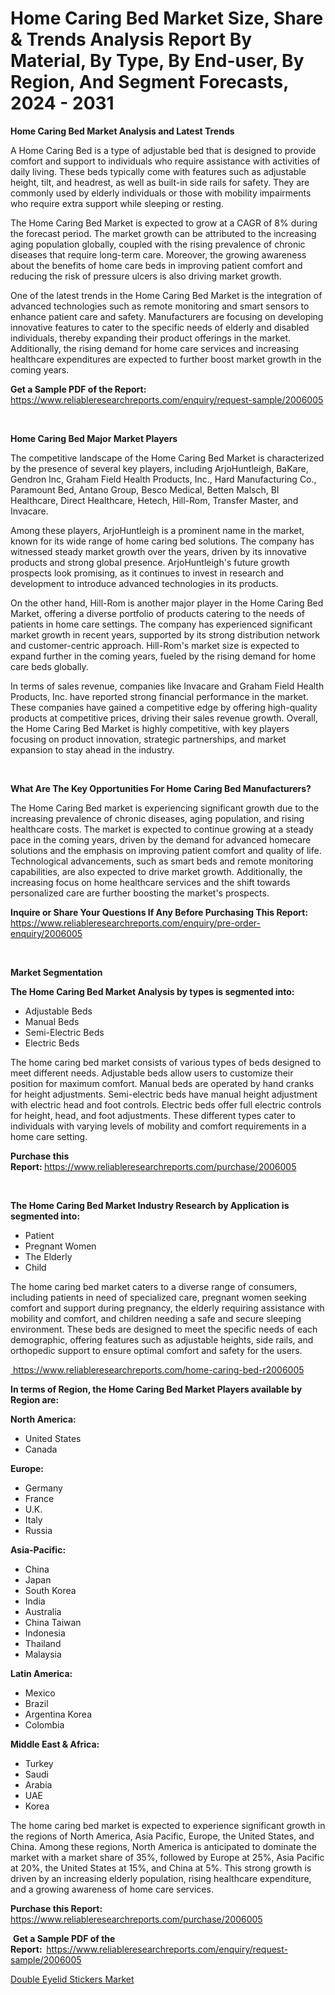 <p><h1>Home Caring Bed Market Size, Share & Trends Analysis Report By Material, By Type, By End-user, By Region, And Segment Forecasts, 2024 - 2031</h1></p><p><strong>Home Caring Bed Market Analysis and Latest Trends</strong></p>
<p><p>A Home Caring Bed is a type of adjustable bed that is designed to provide comfort and support to individuals who require assistance with activities of daily living. These beds typically come with features such as adjustable height, tilt, and headrest, as well as built-in side rails for safety. They are commonly used by elderly individuals or those with mobility impairments who require extra support while sleeping or resting.</p><p>The Home Caring Bed Market is expected to grow at a CAGR of 8% during the forecast period. The market growth can be attributed to the increasing aging population globally, coupled with the rising prevalence of chronic diseases that require long-term care. Moreover, the growing awareness about the benefits of home care beds in improving patient comfort and reducing the risk of pressure ulcers is also driving market growth.</p><p>One of the latest trends in the Home Caring Bed Market is the integration of advanced technologies such as remote monitoring and smart sensors to enhance patient care and safety. Manufacturers are focusing on developing innovative features to cater to the specific needs of elderly and disabled individuals, thereby expanding their product offerings in the market. Additionally, the rising demand for home care services and increasing healthcare expenditures are expected to further boost market growth in the coming years.</p></p>
<p><strong>Get a Sample PDF of the Report:&nbsp;</strong> <a href="https://www.reliableresearchreports.com/enquiry/request-sample/2006005">https://www.reliableresearchreports.com/enquiry/request-sample/2006005</a></p>
<p>&nbsp;</p>
<p><strong>Home Caring Bed Major Market Players</strong></p>
<p><p>The competitive landscape of the Home Caring Bed Market is characterized by the presence of several key players, including ArjoHuntleigh, BaKare, Gendron Inc, Graham Field Health Products, Inc., Hard Manufacturing Co., Paramount Bed, Antano Group, Besco Medical, Betten Malsch, BI Healthcare, Direct Healthcare, Hetech, Hill-Rom, Transfer Master, and Invacare.</p><p>Among these players, ArjoHuntleigh is a prominent name in the market, known for its wide range of home caring bed solutions. The company has witnessed steady market growth over the years, driven by its innovative products and strong global presence. ArjoHuntleigh's future growth prospects look promising, as it continues to invest in research and development to introduce advanced technologies in its products.</p><p>On the other hand, Hill-Rom is another major player in the Home Caring Bed Market, offering a diverse portfolio of products catering to the needs of patients in home care settings. The company has experienced significant market growth in recent years, supported by its strong distribution network and customer-centric approach. Hill-Rom's market size is expected to expand further in the coming years, fueled by the rising demand for home care beds globally.</p><p>In terms of sales revenue, companies like Invacare and Graham Field Health Products, Inc. have reported strong financial performance in the market. These companies have gained a competitive edge by offering high-quality products at competitive prices, driving their sales revenue growth. Overall, the Home Caring Bed Market is highly competitive, with key players focusing on product innovation, strategic partnerships, and market expansion to stay ahead in the industry.</p></p>
<p>&nbsp;</p>
<p><strong>What Are The Key Opportunities For Home Caring Bed Manufacturers?</strong></p>
<p><p>The Home Caring Bed market is experiencing significant growth due to the increasing prevalence of chronic diseases, aging population, and rising healthcare costs. The market is expected to continue growing at a steady pace in the coming years, driven by the demand for advanced homecare solutions and the emphasis on improving patient comfort and quality of life. Technological advancements, such as smart beds and remote monitoring capabilities, are also expected to drive market growth. Additionally, the increasing focus on home healthcare services and the shift towards personalized care are further boosting the market's prospects.</p></p>
<p><strong>Inquire or Share Your Questions If Any Before Purchasing This Report:</strong> <a href="https://www.reliableresearchreports.com/enquiry/pre-order-enquiry/2006005">https://www.reliableresearchreports.com/enquiry/pre-order-enquiry/2006005</a></p>
<p>&nbsp;</p>
<p><strong>Market Segmentation</strong></p>
<p><strong>The Home Caring Bed Market Analysis by types is segmented into:</strong></p>
<p><ul><li>Adjustable Beds</li><li>Manual Beds</li><li>Semi-Electric Beds</li><li>Electric Beds</li></ul></p>
<p><p>The home caring bed market consists of various types of beds designed to meet different needs. Adjustable beds allow users to customize their position for maximum comfort. Manual beds are operated by hand cranks for height adjustments. Semi-electric beds have manual height adjustment with electric head and foot controls. Electric beds offer full electric controls for height, head, and foot adjustments. These different types cater to individuals with varying levels of mobility and comfort requirements in a home care setting.</p></p>
<p><strong>Purchase this Report:&nbsp;</strong><a href="https://www.reliableresearchreports.com/purchase/2006005">https://www.reliableresearchreports.com/purchase/2006005</a></p>
<p>&nbsp;</p>
<p><strong>The Home Caring Bed Market Industry Research by Application is segmented into:</strong></p>
<p><ul><li>Patient</li><li>Pregnant Women</li><li>The Elderly</li><li>Child</li></ul></p>
<p><p>The home caring bed market caters to a diverse range of consumers, including patients in need of specialized care, pregnant women seeking comfort and support during pregnancy, the elderly requiring assistance with mobility and comfort, and children needing a safe and secure sleeping environment. These beds are designed to meet the specific needs of each demographic, offering features such as adjustable heights, side rails, and orthopedic support to ensure optimal comfort and safety for the users.</p></p>
<p><a href="https://www.reliableresearchreports.com/home-caring-bed-r2006005">&nbsp;https://www.reliableresearchreports.com/home-caring-bed-r2006005</a></p>
<p><strong>In terms of Region, the Home Caring Bed Market Players available by Region are:</strong></p>
<p>
    <p> <strong> North America: </strong>
        <ul>
            <li>United States</li>
            <li>Canada</li>
        </ul>
        </p> 
    <p> <strong> Europe: </strong>
        <ul>
            <li>Germany</li>
            <li>France</li>
            <li>U.K.</li>
            <li>Italy</li>
            <li>Russia</li>
        </ul>
        </p> 
    <p> <strong> Asia-Pacific: </strong>
        <ul>
            <li>China</li>
            <li>Japan</li>
            <li>South Korea</li>
            <li>India</li>
            <li>Australia</li>
            <li>China Taiwan</li>
            <li>Indonesia</li>
            <li>Thailand</li>
            <li>Malaysia</li>
        </ul>
        </p> 
    <p> <strong> Latin America: </strong>
        <ul>
            <li>Mexico</li>
            <li>Brazil</li>
            <li>Argentina Korea</li>
            <li>Colombia</li>
        </ul>
        </p> 
    <p> <strong> Middle East & Africa: </strong>
        <ul>
            <li>Turkey</li>
            <li>Saudi</li>
            <li>Arabia</li>
            <li>UAE</li>
            <li>Korea</li>
        </ul>
    </p>
    </p>
<p><p>The home caring bed market is expected to experience significant growth in the regions of North America, Asia Pacific, Europe, the United States, and China. Among these regions, North America is anticipated to dominate the market with a market share of 35%, followed by Europe at 25%, Asia Pacific at 20%, the United States at 15%, and China at 5%. This strong growth is driven by an increasing elderly population, rising healthcare expenditure, and a growing awareness of home care services.</p></p>
<p><strong>Purchase this Report: </strong><a href="https://www.reliableresearchreports.com/purchase/2006005">https://www.reliableresearchreports.com/purchase/2006005</a></p>
<p>&nbsp;<strong>Get a Sample PDF of the Report:&nbsp;&nbsp;</strong><a href="https://www.reliableresearchreports.com/enquiry/request-sample/2006005">https://www.reliableresearchreports.com/enquiry/request-sample/2006005</a></p>
<p><strong></strong></p>
<p><p><a href="https://github.com/fiixsa/Market-Research-Report-List-3/blob/main/double-eyelid-stickers-market.md">Double Eyelid Stickers Market</a></p></p>